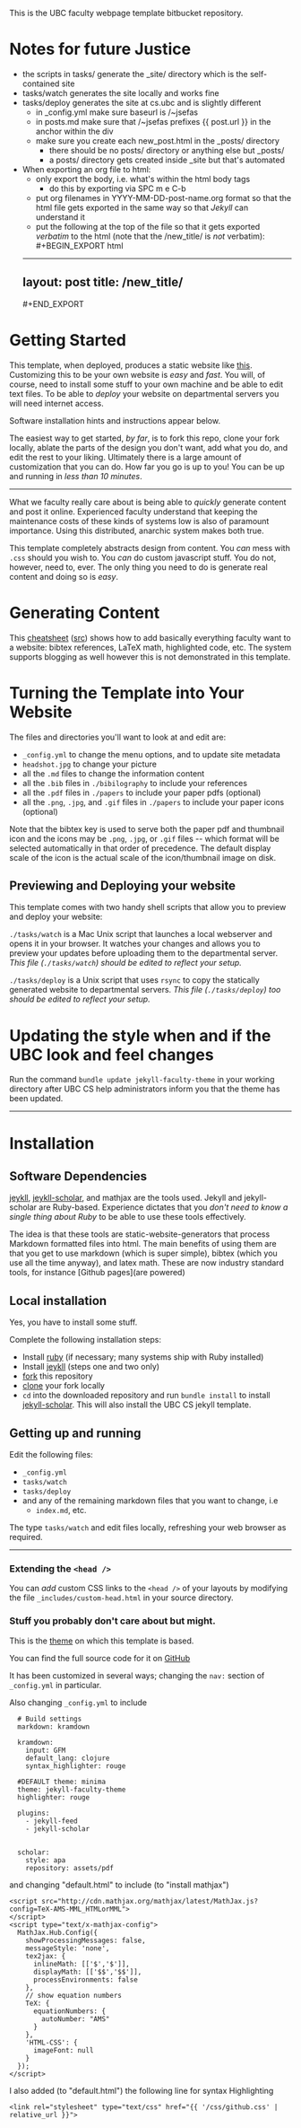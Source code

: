 This is the UBC faculty webpage template bitbucket repository.

# Notes for future Justice
- the scripts in tasks/ generate the \_site/ directory which is the self-contained site
- tasks/watch generates the site locally and works fine
- tasks/deploy generates the site at cs.ubc and is slightly different
  - in \_config.yml make sure baseurl is /~jsefas
  - in posts.md make sure that /~jsefas prefixes {{ post.url }} in the anchor within the div
  - make sure you create each new\_post.html in the \_posts/ directory
    - there should be no posts/ directory or anything else but \_posts/
    - a posts/ directory gets created inside \_site but that's automated
- When exporting an org file to html:
  - only export the body, i.e. what's within the html body tags
    - do this by exporting via SPC m e C-b
  - put org filenames in YYYY-MM-DD-post-name.org format so that the html file gets exported in the same way so that *Jekyll* can understand it
  - put the following at the top of the file so that it gets exported *verbatim* to the html (note that the /new\_title/ is *not* verbatim):
  #+BEGIN\_EXPORT html
  ---
  layout: post
  title: /new\_title/
  ---
  #+END\_EXPORT

# Getting Started

This template, when deployed, produces a static website like [this](https://www.cs.ubc.ca/~fwood/template).
Customizing this to be your own website is _easy_ and _fast_.   You will, of course, need to install
some stuff to your own machine and be able to edit text files. To be able to _deploy_ your
website on departmental servers you will need internet access.

Software installation hints and instructions appear below.

The easiest way to get started, _by far_, is to fork this repo, clone your fork locally,
ablate the parts of the design you don't want, add what you do, and edit the rest to your liking.  Ultimately
there is a large amount of customization that you can do.  How
far you go is up to you!  You can be up and running in _less than 10 minutes_.

------------------

What we faculty really care about is being able to _quickly_ generate content and
post it online.  Experienced faculty understand that keeping the maintenance costs
of these kinds of systems low is also of paramount importance.  Using this distributed, anarchic system makes both true.

This template
completely abstracts design from content.  You _can_ mess with ```.css``` should
you wish to.  You _can_ do custom javascript stuff.  You do not, however, need to, ever.  The only thing you need to do is generate real content and doing so is _easy_.

# Generating Content

This [cheatsheet](https://www.cs.ubc.ca/~fwood/template/cheatsheet/) ([src](https://bitbucket.org/UBCCS/jekyll-faculty/raw/a34bf8770ad674c2a8096b71e81ba523324ea218/cheatsheet.md)) shows how to add
basically everything faculty want to a website: bibtex references, LaTeX math,
highlighted code, etc.  The system supports blogging as well however this is
not demonstrated in this template.

# Turning the Template into Your Website

The files and directories you'll want to look at and edit are:

 - ```_config.yml``` to change the menu options, and to update site metadata
 - ```headshot.jpg``` to change your picture
 - all the ```.md``` files to change the information content
 - all the ```.bib``` files in ```./bibilography``` to include your references
 - all the ```.pdf``` files in ```./papers``` to include your paper pdfs (optional)
 - all the ```.png```, ```.jpg```, and ```.gif``` files in ```./papers``` to include your paper icons (optional)

Note that the bibtex key is used to serve both the paper pdf and thumbnail icon and the icons
may be ```.png```, ```.jpg```, or ```.gif``` files -- which format will be selected
automatically in that order of precedence.  The default display scale of the icon is the actual
scale of the icon/thumbnail image on disk.

## Previewing and Deploying your website

This template comes with two handy shell scripts that allow you to preview
and deploy your website:

```./tasks/watch``` is a Mac Unix script that launches a local webserver
and opens it in your browser.  It watches your changes and allows you to
preview your updates before uploading them to the departmental server.  _This
file (```./tasks/watch```) should be edited to reflect your setup._

```./tasks/deploy``` is a Unix script that uses ```rsync``` to copy the
statically generated website to departmental servers.  _This
file (```./tasks/deploy```) too should be edited to reflect your setup._

# Updating the style when and if the UBC look and feel changes

Run the command ```bundle update jekyll-faculty-theme``` in your working
directory after UBC CS help administrators inform you that the theme
has been updated.

---------------

# Installation

## Software Dependencies

[jeykll](https://jekyllrb.com/),
[jeykll-scholar](https://github.com/inukshuk/jekyll-scholar),
and mathjax are the tools used.  Jekyll and
jekyll-scholar are Ruby-based.  Experience dictates that you _don't need to know
a single thing about Ruby_ to be able to use these tools effectively.

The idea is that these tools are static-website-generators that process Markdown
formatted files into html.  The main benefits of using them are that you get
to use markdown (which is super simple), bibtex (which you use all the time
anyway), and latex math.  These are now industry standard tools, for instance
[Github pages](are powered)

## Local installation

Yes, you have to install some stuff.

Complete the following installation steps:

 - Install [ruby](https://www.ruby-lang.org/en/downloads/) (if necessary; many systems ship with Ruby installed)
 - Install [jeykll](https://jekyllrb.com/docs/) (steps one and two only)
 - [fork](https://confluence.atlassian.com/bitbucket/forking-a-repository-221449527.html) this repository
 - [clone](https://confluence.atlassian.com/bitbucket/clone-a-repository-223217891.html) your fork locally
 - ```cd``` into the downloaded repository and run ```bundle install``` to install [jekyll-scholar](https://github.com/inukshuk/jekyll-scholar).  This will also install the UBC CS jekyll template.

## Getting up and running

Edit the following files:

  - ```_config.yml```
  - ```tasks/watch```
  - ```tasks/deploy```
  - and any of the remaining markdown files that you want to change, i.e
    - ```index.md```, etc.

The type ```tasks/watch``` and edit files locally, refreshing your web browser
as required.

-----------

### Extending the `<head />`

You can *add* custom CSS links to the `<head />` of your layouts by modifying the file `_includes/custom-head.html` in your source directory.

### Stuff you probably don't care about but might.

This is the [theme](http://jekyllthemes.org/themes/researcher/) on which this
template is based.

You can find the full source code for it on [GitHub](https://github.com/bk2dcradle/researcher)

It has been customized in several ways; changing the ```nav:``` section of
```_config.yml``` in particular.


Also changing ```_config.yml``` to include

```
  # Build settings
  markdown: kramdown

  kramdown:
    input: GFM
    default_lang: clojure
    syntax_highlighter: rouge

  #DEFAULT theme: minima
  theme: jekyll-faculty-theme
  highlighter: rouge

  plugins:
    - jekyll-feed
    - jekyll-scholar


  scholar:
    style: apa
    repository: assets/pdf
```

and changing "default.html" to include (to "install mathjax")

```
<script src="http://cdn.mathjax.org/mathjax/latest/MathJax.js?config=TeX-AMS-MML_HTMLorMML">
</script>
<script type="text/x-mathjax-config">
  MathJax.Hub.Config({
    showProcessingMessages: false,
    messageStyle: 'none',
    tex2jax: {
      inlineMath: [['$','$']],
      displayMath: [['$$','$$']],
      processEnvironments: false
    },
    // show equation numbers
    TeX: {
      equationNumbers: {
        autoNumber: "AMS"
      }
    },
    'HTML-CSS': {
      imageFont: null
    }
  });
</script>
```

I also added (to "default.html") the following line for syntax Highlighting

```
<link rel="stylesheet" type="text/css" href="{{ '/css/github.css' | relative_url }}">
```
